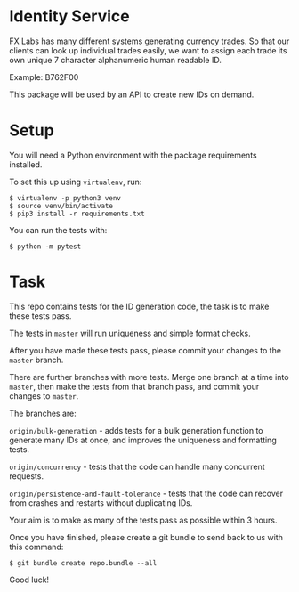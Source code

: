 Identity Service
================

FX Labs has many different systems generating currency trades.
So that our clients can look up individual trades easily, we
want to assign each trade its own unique 7 character alphanumeric
human readable ID.

Example: B762F00


This package will be used by an API to create new IDs on demand.


Setup
=====

You will need a Python environment with the package requirements
installed.

To set this up using `virtualenv`, run:

```
$ virtualenv -p python3 venv
$ source venv/bin/activate
$ pip3 install -r requirements.txt
```

You can run the tests with:

```
$ python -m pytest
```

Task
====

This repo contains tests for the ID generation code, the task is
to make these tests pass.

The tests in `master` will run uniqueness and simple format checks.

After you have made these tests pass, please commit your changes
to the `master` branch.

There are further branches with more tests. Merge one branch at
a time into `master`, then make the tests from that branch pass,
and commit your changes to `master`.

The branches are:

`origin/bulk-generation` - adds tests for a bulk generation function
to generate many IDs at once, and improves the uniqueness and formatting
tests.

`origin/concurrency` - tests that the code can handle many concurrent
requests.

`origin/persistence-and-fault-tolerance` - tests that the code can
recover from crashes and restarts without duplicating IDs.

Your aim is to make as many of the tests pass as possible within 3 hours.

Once you have finished, please create a git bundle to send back to
us with this command:

```
$ git bundle create repo.bundle --all
```

Good luck!
